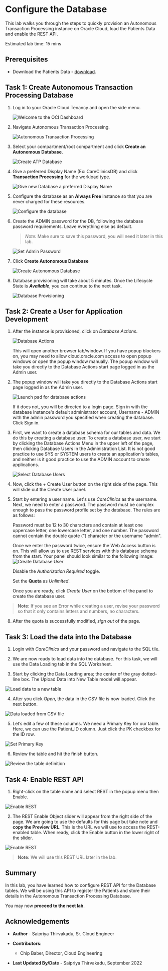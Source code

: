 # Configure the Database

This lab walks you through the steps to quickly provision an Autonomous Transaction Processing instance on Oracle Cloud, load the Patients Data and enable the REST API.

Estimated lab time: 15 mins

## Prerequisites

- Download the Patients Data - <a href="https://objectstorage.us-ashburn-1.oraclecloud.com/p/Ei1_2QRw4M8tQpk59Qhao2JCvEivSAX8MGB9R6PfHZlqNkpkAcnVg4V3-GyTs1_t/n/c4u04/b/livelabsfiles/o/oci-library/PATIENT_DATA_TABLE.csv">download</a>.

## Task 1: Create Autonomous Transaction Processing Database

1.  Log in to your Oracle Cloud Tenancy and open the side menu.
    
    ![Welcome to the OCI Dashboard](images/oci-login.png  " ")

2.  Navigate Autonomous Transaction Processing.

    
    ![Autonomous Transaction Processing](images/navigate-to-autonomous-database.png  " ")

3.  Select your compartment/root compartment and click **Create an Autonomous Database**.
    
    ![Create ATP Database](images/select-compartment.png  " ")

4.  Give a preferred Display Name (Ex: CareClinicsDB) and click **Transaction Processing** for the workload type.
    
    ![Give new Database a preferred Display Name](images/provide-display-name.png " ")

5. Configure the database as an **Always Free** instance so that you are never charged for these resources.

    ![Configure the database](images/always-free-instance.png " ")

6.  Create the ADMIN password for the DB, following the database password requirements. Leave everything else as default.

    > *Note:* Make sure to save this password, you will need it later in this lab.
    
    ![Set Admin Password](images/set-admin-password.png  " ")

7.  Click **Create Autonomous Database**
    
    ![Create Autonomous Database](images/create-autonomous-database.png  " ")

8.  Database provisioning will take about 5 minutes. Once the Lifecycle State is ***Available***, you can continue to the next task.
    
    ![Database Provisioning](images/provision-database.png " ")

## Task 2: Create a User for Application Development

1. After the instance is provisioned, click on *Database Actions*. 

    ![Database Actions](images/database-actions.png " ")

    This will open another browser tab/window. If you have popup blockers on, you may need to allow cloud.oracle.com access to open popup windows or open the popup window manually. The popup window will take you directly to the Database Actions start page logged in as the Admin user.

2. The popup window will take you directly to the Database Actions start page logged in as the Admin user. 
    
    ![Launch pad for database actions](images/database-actions-launchpad.png " ")

    If it does not, you will be directed to a login page. Sign in with the database instance's default administrator account, Username - ADMIN with the admin password you specified when creating the database. Click Sign in.

3. First, we want to create a database schema for our tables and data. We do this by creating a database user. To create a database user, we start by clicking the Database Actions Menu in the upper left of the page, then clicking Database Users in the Administration List. It is not good practice to use SYS or SYSTEM users to create an application's tables, and neither is it good practice to use the ADMIN account to create applications.

    ![Select Database Users](images/select-database-users.png " ")

4. Now, click the + Create User button on the right side of the page. This will slide out the Create User panel.

5. Start by entering a user name. Let's use *CareClinics* as the username. Next, we need to enter a password. The password must be complex enough to pass the password profile set by the database. The rules are as follows:

    Password must be 12 to 30 characters and contain at least one uppercase letter, one lowercase letter, and one number. The password cannot contain the double quote (") character or the username "admin".

    Once we enter the password twice, ensure the Web Access button is on. This will allow us to use REST services with this database schema from the start. Your panel should look similar to the following image:
    ![Create Database User](images/create-user.png " ")

    Disable the *Authorization Required* toggle.

    Set the **Quota** as *Unlimited*.

    Once you are ready, click *Create User* on the bottom of the panel to create the database user.

> **Note:** If you see an Error while creating a user, revise your password so that it only contains letters and numbers, no characters.

8. After the quota is successfully modified, *sign out* of the page. 

## Task 3: Load the data into the Database

1. Login with *CareClinics* and your password and navigate to the SQL tile. 

2. We are now ready to load data into the database. For this task, we will use the Data Loading tab in the SQL Worksheet.

3. Start by clicking the Data Loading area; the center of the gray dotted-line box. The Upload Data into New Table model will appear.

![Load data to a new table](images/load-data-to-table.png " ")

4. After you click *Open*, the data in the CSV file is now loaded. Click the next button.

![Data loaded from CSV file](images/data-loaded-from-csv.png " ")

5. Let’s edit a few of these columns. We need a Primary Key for our table. Here, we can use the Patient_ID column. Just click the PK checkbox for the ID row.

![Set Primary Key](images/set-primarykey.png " ")

6. Review the table and hit the finish button. 

![Review the table definition](images/review-table-definition.png " ")

## Task 4: Enable REST API 

1. Right-click on the table name and select REST in the popup menu then Enable.

![Enable REST](images/enable-rest-endpoint.png " ")

2. The REST Enable Object slider will appear from the right side of the page. We are going to use the defaults for this page but take note and **copy the Preview URL**. This is the URL we will use to access the REST-enabled table. When ready, click the Enable button in the lower right of the slider.

![Enable REST](images/copy-rest-url.png " ")

>**Note:** We will use this REST URL later in the lab. 

## Summary

In this lab, you have learned how to configure REST API for the Database tables. We will be using this API to register the Patients and store their details in the Autonomous Transaction Processing Database.

You may now **proceed to the next lab**.

## Acknowledgements

* **Author** - Saipriya Thirvakadu, Sr. Cloud Engineer
* **Contributors**:
    * Chip Baber, Director, Cloud Engineering

* **Last Updated By/Date** - Saipriya Thirvakadu, September 2022

